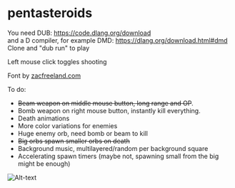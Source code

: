 # pentasteroids
You need DUB: https://code.dlang.org/download  
and a D compiler, for example DMD: https://dlang.org/download.html#dmd  
Clone and "dub run" to play

Left mouse click toggles shooting

Font by [zacfreeland.com](http://zacfreeland.com/portfolio/cornerstone/)

To do:
* ~~Beam weapon on middle mouse button, long range and OP~~.
* Bomb weapon on right mouse button, instantly kill everything.
* Death animations
* More color variations for enemies
* Huge enemy orb, need bomb or beam to kill
* ~~Big orbs spawn smaller orbs on death~~
* Background music, multilayered/random per background square
* Accelerating spawn timers (maybe not, spawning small from the big might be enough)


![Alt-text](http://i.imgur.com/8zbXdyN.png "screenshot")
